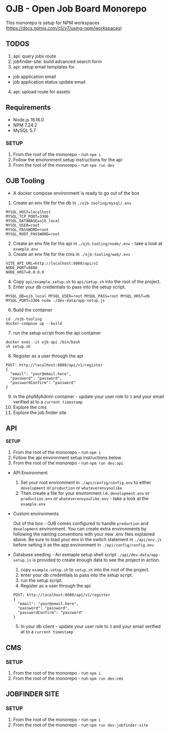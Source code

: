 # OJB - Open Job Board Monorepo

This monorepo is setup for NPM workspaces (https://docs.npmjs.com/cli/v7/using-npm/workspaces)

## TODOS 

1. api: query jobs route
2. jobfinder-site: build advanced search form
3. api: setup email templates for 
  - job application email
  - job application status update email
4. api: upload route for assets

## Requirements 

- Node.js 16.16.0
- NPM 7.24.2
- MySQL 5.7

### SETUP 

1. From the root of the monorepo - run `npm i`
2. Follow the environment setup instructions for the api
3. From the root of the monorepo - run `npm run dev`

## OJB Tooling 

- A docker compose environment is ready to go out of the box

1.  Create an env file for the db in `./ojb-tooling/mysql/.env`

```
MYSQL_HOST=localhost
MYSQL_TCP_PORT=3306
MYSQL_DATABASE=ojb_local
MYSQL_USER=root
MYSQL_PASSWORD=root
MYSQL_ROOT_PASSWORD=root
```

2.  Create an env file for the api in `./ojb-tooling/node/.env` - take a look at `example.env`
3. Create an env file for the cms in `./ojb-tooling/web/.env`

```
VITE_API_URL=http://localhost:8080/api/v1
NODE_PORT=8888
NODE_HOST=0.0.0.0
```

4.  Copy `api/example.setup.sh` to `api/setup.sh` into the root of the project.
5.  Enter your db credentials to pass into the setup script.

```
MYSQL_DB=ojb_local MYSQL_USER=root MYSQL_PASS=root MYSQL_HOST=db MYSQL_PORT=3306 node ./dev-data/app-setup.js
```

6.  Build the container

```
cd ./ojb-tooling
docker-compose up --build
```

7.  run the setup script from the api container

```
docker exec -it ojb-api /bin/bash
sh setup.sh
```

8. Register as a user through the api

```
POST: http://localhost:8080/api/v1/register
{
  "email": "your@email.here",
  "password": "password",
  "passwordConfirm": "password"
}
```

9. In the phpMyAdmin container - update your user role to `3` and your email verified at to a `current timestamp`
10. Explore the cms
11. Explore the job finder site

## API

#### SETUP

1. From the root of the monorepo - run `npm i`
2. Follow the api environment setup instructions below
3. From the root of the monorepo - run `npm run dev:api`

- API Environment

  1. Set your root environment in `./api/config/config.env` to either `development` or `production` or `whateverenvyoulike`
  2. Then create a file for your environment i.e. `development.env` or `production.env` or `whateverenvyoulike.env` - take a look at the `example.env`

- Custom environments

  Out of the box - OJB comes configured to handle `production` and `development` environment. You can create extra environments by following the naming conventions with your new .env files explained above. Be sure to load your env in the switch statement in `./api/env.js` before setting it as the app environment in `./api/config/config.env`

- Database seeding - An exmaple setup shell script `./api/dev-data/app-setup.js` is provided to create enough data to see the project in action.

  1. copy `example.setup.sh` to `setup.sh` into the root of the project.
  2. enter your db credentials to pass into the setup script.
  3. run the setup script.
  4. Register as a user through the api

    ```
    POST: http://localhost:8080/api/v1/register
    {
      "email": "your@email.here",
      "password": "password",
      "passwordConfirm": "password"
    }
    ```
    
  5. In your db client - update your user role to `3` and your email verified at to a `current timestamp`

## CMS

### SETUP

1. From the root of the monorepo - run `npm i`
2. From the root of the monorepo - run `npm run dev:cms`

## JOBFINDER SITE

### SETUP

1. From the root of the monorepo - run `npm i`
2. From the root of the monorepo - run `npm run dev:jobfinder-site`
